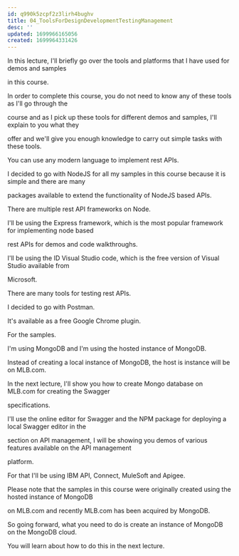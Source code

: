 ```yaml
---
id: q990k5zcpf2z3lirh4bughv
title: 04_ToolsForDesignDevelopmentTestingManagement
desc: ''
updated: 1699966165056
created: 1699964331426
---
```

In this lecture, I'll briefly go over the tools and platforms that I have used for demos and samples

in this course.

In order to complete this course, you do not need to know any of these tools as I'll go through the

course and as I pick up these tools for different demos and samples, I'll explain to you what they

offer and we'll give you enough knowledge to carry out simple tasks with these tools.

You can use any modern language to implement rest APIs.

I decided to go with NodeJS for all my samples in this course because it is simple and there are many

packages available to extend the functionality of NodeJS based APIs.

There are multiple rest API frameworks on Node.

I'll be using the Express framework, which is the most popular framework for implementing node based

rest APIs for demos and code walkthroughs.

I'll be using the ID Visual Studio code, which is the free version of Visual Studio available from

Microsoft.

There are many tools for testing rest APIs.

I decided to go with Postman.

It's available as a free Google Chrome plugin.

For the samples.

I'm using MongoDB and I'm using the hosted instance of MongoDB.

Instead of creating a local instance of MongoDB, the host is instance will be on MLB.com.

In the next lecture, I'll show you how to create Mongo database on MLB.com for creating the Swagger

specifications.

I'll use the online editor for Swagger and the NPM package for deploying a local Swagger editor in the

section on API management, I will be showing you demos of various features available on the API management

platform.

For that I'll be using IBM API, Connect, MuleSoft and Apigee.

Please note that the samples in this course were originally created using the hosted instance of MongoDB

on MLB.com and recently MLB.com has been acquired by MongoDB.

So going forward, what you need to do is create an instance of MongoDB on the MongoDB cloud.

You will learn about how to do this in the next lecture.